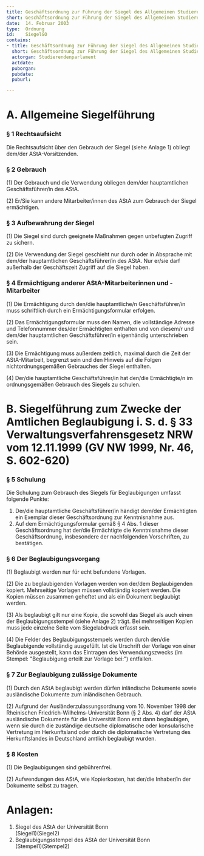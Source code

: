 ```yaml
---
title: Geschäftsordnung zur Führung der Siegel des Allgemeinen Studierendenausschusses (AStA) der Rheinischen Friedrich-Wilhelms-Universität Bonn
short: Geschäftsordnung zur Führung der Siegel des Allgemeinen Studierendenausschusses (AStA)
date:  14. Februar 2003
type:  Ordnung
id:    SiegelGO
contains:
- title: Geschäftsordnung zur Führung der Siegel des Allgemeinen Studierendenausschusses (AStA) der Rheinischen Friedrich-Wilhelms-Universität Bonn
  short: Geschäftsordnung zur Führung der Siegel des Allgemeinen Studierendenausschusses (AStA)
  actorgan: Studierendenparlament
  actdate:  
  puborgan: 
  pubdate:  
  puburl: 

---
```


# A. Allgemeine Siegelführung

### § 1 Rechtsaufsicht

Die Rechtsaufsicht über den Gebrauch der Siegel (siehe Anlage 1) obliegt dem/der AStA-Vorsitzenden.


### § 2 Gebrauch

(1) Der Gebrauch und die Verwendung obliegen dem/der hauptamtlichen Geschäftsführer/in des AStA.

(2) Er/Sie kann andere Mitarbeiter/innen des AStA zum Gebrauch der Siegel ermächtigen.


### § 3 Aufbewahrung der Siegel

(1) Die Siegel sind durch geeignete Maßnahmen gegen unbefugten Zugriff zu sichern.

(2) Die Verwendung der Siegel geschieht nur durch oder in Absprache mit dem/der hauptamtlichen Geschäftsführer/in des AStA. Nur er/sie darf außerhalb der Geschäftszeit Zugriff auf die Siegel haben.


### § 4 Ermächtigung anderer AStA-Mitarbeiterinnen und -Mitarbeiter

(1) Die Ermächtigung durch den/die hauptamtliche/n Geschäftsführer/in muss schriftlich durch ein Ermächtigungsformular erfolgen.

(2) Das Ermächtigungsformular muss den Namen, die vollständige Adresse und Telefonnummer des/der Ermächtigten enthalten und von diesem/r und dem/der hauptamtlichen Geschäftsführer/in eigenhändig unterschrieben sein.

(3) Die Ermächtigung muss außerdem zeitlich, maximal durch die Zeit der AStA-Mitarbeit, begrenzt sein und den Hinweis auf die Folgen nichtordnungsgemäßen Gebrauches der Siegel enthalten.

(4) Der/die hauptamtliche Geschäftsführer/in hat den/die Ermächtigte/n im ordnungsgemäßen Gebrauch des Siegels zu schulen.


# B. Siegelführung zum Zwecke der Amtlichen Beglaubigung i. S. d. § 33 Verwaltungsverfahrensgesetz NRW vom 12.11.1999 (GV NW 1999, Nr. 46, S. 602-620)

### § 5 Schulung

Die Schulung zum Gebrauch des Siegels für Beglaubigungen umfasst folgende Punkte:

1. Der/die hauptamtliche Geschäftsführer/in händigt dem/der Ermächtigten ein Exemplar dieser Geschäftsordnung zur Kenntnisnahme aus.
2. Auf dem Ermächtigungsformular gemäß § 4 Abs. 1 dieser Geschäftsordnung hat der/die Ermächtigte die Kenntnisnahme dieser Geschäftsordnung, insbesondere der nachfolgenden Vorschriften, zu bestätigen.


### § 6 Der Beglaubigungsvorgang

(1) Beglaubigt werden nur für echt befundene Vorlagen.

(2) Die zu beglaubigenden Vorlagen werden von der/dem Beglaubigenden kopiert. Mehrseitige Vorlagen müssen vollständig kopiert werden. Die Kopien müssen zusammen geheftet und als ein Dokument beglaubigt werden.

(3) Als beglaubigt gilt nur eine Kopie, die sowohl das Siegel als auch einen der Beglaubigungsstempel (siehe Anlage 2) trägt. Bei mehrseitigen Kopien muss jede einzelne Seite vom Siegelabdruck erfasst sein.

(4) Die Felder des Beglaubigungsstempels werden durch den/die Beglaubigende vollständig ausgefüllt. Ist die Urschrift der Vorlage von einer Behörde ausgestellt, kann das Eintragen des Verwendungszwecks (im Stempel: "Beglaubigung erteilt zur Vorlage bei:") entfallen.


### § 7 Zur Beglaubigung zulässige Dokumente

(1) Durch den AStA beglaubigt werden dürfen inländische Dokumente sowie ausländische Dokumente zum inländischen Gebrauch.

(2) Aufgrund der Ausländerzulassungsordnung vom 10. November 1998 der Rheinischen Friedrich-Wilhelms-Universität Bonn (§ 2 Abs. 4) darf der AStA ausländische Dokumente für die Universität Bonn erst dann beglaubigen, wenn sie durch die zuständige deutsche diplomatische oder konsularische Vertretung im Herkunftsland oder durch die diplomatische Vertretung des Herkunftslandes in Deutschland amtlich beglaubigt wurden.

### § 8 Kosten

(1) Die Beglaubigungen sind gebührenfrei.

(2) Aufwendungen des AStA, wie Kopierkosten, hat der/die Inhaber/in der Dokumente selbst zu tragen.

# Anlagen:

1. Siegel des AStA der Universität Bonn\
(Siegel1)(Siegel2)
2. Beglaubigungsstempel des AStA der Universität Bonn\
(Stempel1)(Stempel2)